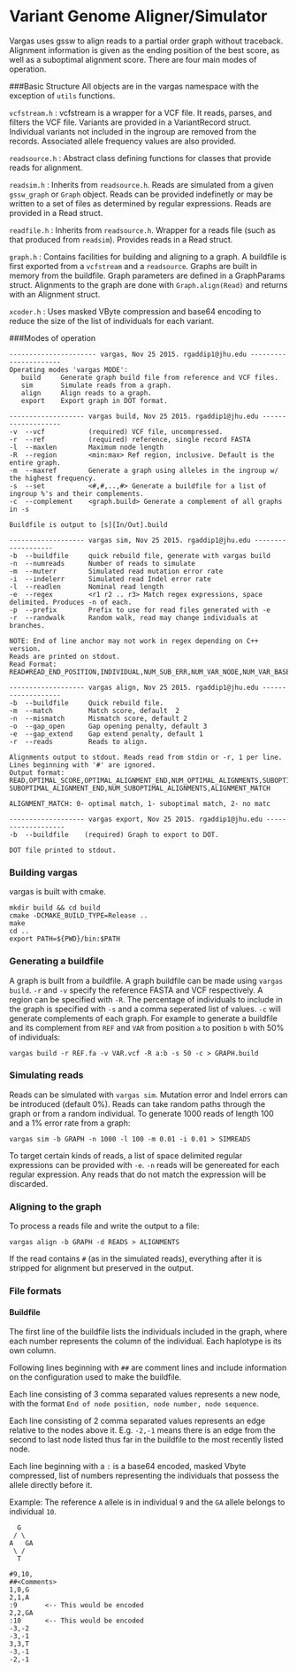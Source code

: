 # Variant Genome Aligner/Simulator
Vargas uses gssw to align reads to a partial order graph without traceback. Alignment information is given as the ending position of the best score, as well as a suboptimal alignment score. There are four main modes of operation.

###Basic Structure
All objects are in the vargas namespace with the exception of `utils` functions.

`vcfstream.h` : vcfstream is a wrapper for a VCF file. It reads, parses, and filters the VCF file. Variants are provided
in a VariantRecord struct. Individual variants not included in the ingroup are removed from the records. Associated allele
frequency values are also provided.

`readsource.h` : Abstract class defining functions for classes that provide reads for alignment.

`readsim.h` : Inherits from `readsource.h`. Reads are simulated from a given `gssw_graph` or `Graph` object. Reads 
can be provided indefinetly or may be written to a set of files as determined by regular expressions. Reads are provided
in a Read struct.

`readfile.h` : Inherits from `readsource.h`. Wrapper for a reads file (such as that produced from `readsim`). Provides reads in a Read struct.

`graph.h` : Contains facilities for building and aligning to a graph. A buildfile is first exported from a `vcfstream` and
a `readsource`. Graphs are built in memory from the buildfile. Graph parameters are defined in a GraphParams struct.
Alignments to the graph are done with `Graph.align(Read)` and returns with an Alignment struct.

`xcoder.h` : Uses masked VByte compression and base64 encoding to reduce the size of the list of individuals for each variant.


###Modes of operation
 ```
---------------------- vargas, Nov 25 2015. rgaddip1@jhu.edu ----------------------
Operating modes 'vargas MODE':
	build     Generate graph build file from reference and VCF files.
	sim       Simulate reads from a graph.
	align     Align reads to a graph.
	export    Export graph in DOT format.
 ```
 
 ```
------------------- vargas build, Nov 25 2015. rgaddip1@jhu.edu -------------------
-v	--vcf           (required) VCF file, uncompressed.
-r	--ref           (required) reference, single record FASTA
-l	--maxlen        Maximum node length
-R	--region        <min:max> Ref region, inclusive. Default is the entire graph.
-m	--maxref        Generate a graph using alleles in the ingroup w/ the highest frequency.
-s	--set           <#,#,..,#> Generate a buildfile for a list of ingroup %'s and their complements.
-c	--complement    <graph.build> Generate a complement of all graphs in -s

Buildfile is output to [s][In/Out].build

 ```
 
 ```
------------------- vargas sim, Nov 25 2015. rgaddip1@jhu.edu -------------------
-b	--buildfile     quick rebuild file, generate with vargas build
-n	--numreads      Number of reads to simulate
-m	--muterr        Simulated read mutation error rate
-i	--indelerr      Simulated read Indel error rate
-l	--readlen       Nominal read length
-e	--regex         <r1 r2 .. r3> Match regex expressions, space delimited. Produces -n of each.
-p	--prefix        Prefix to use for read files generated with -e
-r	--randwalk      Random walk, read may change individuals at branches.

NOTE: End of line anchor may not work in regex depending on C++ version. 
Reads are printed on stdout.
Read Format:
READ#READ_END_POSITION,INDIVIDUAL,NUM_SUB_ERR,NUM_VAR_NODE,NUM_VAR_BASES

 ```
 
 ```
------------------- vargas align, Nov 25 2015. rgaddip1@jhu.edu -------------------
-b	--buildfile     Quick rebuild file.
-m	--match         Match score, default  2
-n	--mismatch      Mismatch score, default 2
-o	--gap_open      Gap opening penalty, default 3
-e	--gap_extend    Gap extend penalty, default 1
-r	--reads         Reads to align.

Alignments output to stdout. Reads read from stdin or -r, 1 per line.
Lines beginning with '#' are ignored.
Output format:
READ,OPTIMAL_SCORE,OPTIMAL_ALIGNMENT_END,NUM_OPTIMAL_ALIGNMENTS,SUBOPTIMAL_SCORE,
SUBOPTIMAL_ALIGNMENT_END,NUM_SUBOPTIMAL_ALIGNMENTS,ALIGNMENT_MATCH

ALIGNMENT_MATCH: 0- optimal match, 1- suboptimal match, 2- no matc
```

```
------------------- vargas export, Nov 25 2015. rgaddip1@jhu.edu -------------------
-b	--buildfile    (required) Graph to export to DOT.

DOT file printed to stdout.

```
### Building vargas

vargas is built with cmake.

```
mkdir build && cd build
cmake -DCMAKE_BUILD_TYPE=Release ..
make
cd ..
export PATH=${PWD}/bin:$PATH
```

### Generating a buildfile
 
 A graph is built from a buildfile. A graph buildfile can be made using `vargas build`.
  `-r` and `-v` specify the reference FASTA and VCF respectively. A region can be specified with `-R`.
  The percentage of individuals to include in the graph is specified with `-s` and a comma seperated list of values.
  `-c` will generate complements of each graph.
   For example to generate a buildfile and its complement from `REF` and `VAR` from position `a` to position `b` with 50% of individuals:
 
 `vargas build -r REF.fa -v VAR.vcf -R a:b -s 50 -c > GRAPH.build`
 
### Simulating reads
 
 Reads can be simulated with `vargas sim`. Mutation error and Indel errors can be introduced (default 0%).
 Reads can take random paths through the graph or from a random individual. To generate 1000 reads of length 100 and a 1% error rate from a graph:
 
 `vargas sim -b GRAPH -n 1000 -l 100 -m 0.01 -i 0.01 > SIMREADS`
 
 To target certain kinds of reads, a list of space delimited regular expressions can be provided with `-e`. `-n` reads will be genereated for each regular expression. Any reads that do not match the expression will be discarded.

### Aligning to the graph
 
To process a reads file and write the output to a file:
 
 `vargas align -b GRAPH -d READS > ALIGNMENTS`
 
If the read contains `#` (as in the simulated reads), everything after it is stripped for alignment but preserved in the output.

### File formats

#### Buildfile

The first line of the buildfile lists the individuals included in the graph, where each number represents the column of the individual. Each haplotype is its own column.

Following lines beginning with `##` are comment lines and include information on the configuration used to make the buildfile.

Each line consisting of 3 comma separated values represents a new node, with the format `End of node position, node number, node sequence`.

Each line consisting of 2 comma separated values represents an edge relative to the nodes above it. E.g. `-2,-1` means there is an edge from the second to last node listed thus far in the buildfile to the most recently listed node.

Each line beginning with a `:` is a base64 encoded, masked Vbyte compressed, list of numbers representing the individuals that possess the allele directly before it.

Example:
The reference `A` allele is in individual `9` and the `GA` allele belongs to individual `10`.
```
  G
 / \
A   GA
 \ /
  T
```

```
#9,10,
##<Comments>
1,0,G
2,1,A
:9       <-- This would be encoded
2,2,GA
:10      <-- This would be encoded
-3,-2
-3,-1
3,3,T
-3,-1
-2,-1
```